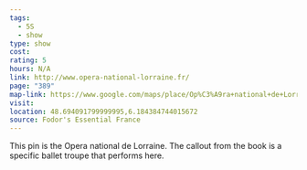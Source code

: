 ```yaml
---
tags:
  - 5S
  - show
type: show
cost: 
rating: 5
hours: N/A
link: http://www.opera-national-lorraine.fr/
page: "389"
map-link: https://www.google.com/maps/place/Op%C3%A9ra+national+de+Lorraine/@48.6940234,6.1840144,19z/data=!3m1!5s0x4794986cd32ab50d:0x9f0361975117fb07!4m15!1m8!3m7!1s0x4794986cd2d171db:0xfe04cbd04cd30aae!2s1+Rue+Sainte-Catherine,+54000+Nancy,+France!3b1!8m2!3d48.6940776!4d6.1847123!16s%2Fg%2F11bw40plmx!3m5!1s0x4794986cd6906f5f:0xf51be230c9520066!8m2!3d48.6939626!4d6.1840364!16s%2Fm%2F03h2yhh?entry=ttu&g_ep=EgoyMDI0MDkyNS4wIKXMDSoASAFQAw%3D%3D
visit: 
location: 48.694091799999995,6.184384744015672
source: Fodor's Essential France
---
```

This pin is the Opera national de Lorraine. The callout from the book is a specific ballet troupe that performs here.
